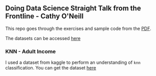 ## Doing Data Science Straight Talk from the Frontline - Cathy O'Neill

This repo goes through the exercises and sample code from the [PDF](https://www.academia.edu/39880025/Doing_Data_Science_Straight_Talk_from_the_Frontline_By_Cathy_ONeil_and_Rachel_Schutt).

The datasets can be accessed [here](https://github.com/oreillymedia/doing_data_science)

### KNN - Adult Income
I used a dataset from kaggle to perform an understanding of `knn` classification. You can get the dataset [here](https://www.kaggle.com/wenruliu/adult-income-dataset/downloads/adult-income-dataset.zip/2)

